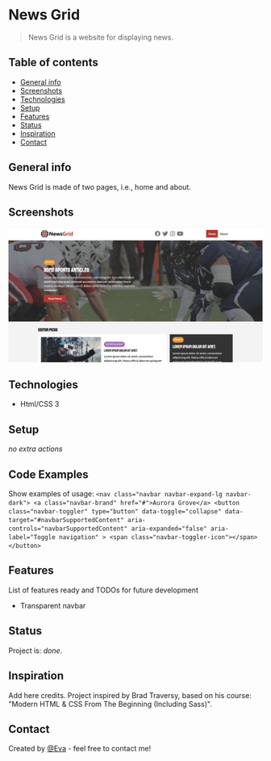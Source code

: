 # News Grid

> News Grid is a website for displaying news.

## Table of contents

- [General info](#general-info)
- [Screenshots](#screenshots)
- [Technologies](#technologies)
- [Setup](#setup)
- [Features](#features)
- [Status](#status)
- [Inspiration](#inspiration)
- [Contact](#contact)

## General info

News Grid is made of two pages, i.e., home and about.

## Screenshots

![Example screenshot](./img/screenshot.jpg)

## Technologies

- Html/CSS 3

## Setup

_no extra actions_

## Code Examples

Show examples of usage:
`<nav class="navbar navbar-expand-lg navbar-dark"> <a class="navbar-brand" href="#">Aurora Grove</a> <button class="navbar-toggler" type="button" data-toggle="collapse" data-target="#navbarSupportedContent" aria-controls="navbarSupportedContent" aria-expanded="false" aria-label="Toggle navigation" > <span class="navbar-toggler-icon"></span> </button>`

## Features

List of features ready and TODOs for future development

- Transparent navbar

## Status

Project is: _done_.

## Inspiration

Add here credits. Project inspired by Brad Traversy, based on his course: "Modern HTML & CSS From The Beginning (Including Sass)".

## Contact

Created by [@Eva](https://www.facebook.com/profile.php?id=100042321316185) - feel free to contact me!
